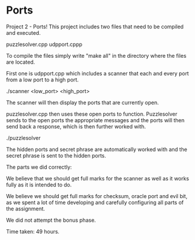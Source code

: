 # Ports
Project 2 - Ports!
This project includes two files that need to be compiled and executed.

puzzlesolver.cpp
udpport.cppp

To compile the files simply write "make all" in the directory where the files are located.

First one is udpport.cpp which includes a scanner that each and every port from a low port to a high port.

./scanner <ip> <low_port> <high_port>

The scanner will then display the ports that are currently open. 


puzzlesolver.cpp then uses these open ports to function. Puzzlesolver sends to the open ports the appropriate messages and the ports will then send back a response, which is then further worked with.

./puzzlesolver <ip> <port1> <port2> <port3> <port4>

The hidden ports and secret phrase are automatically worked with and the secret phrase is sent to the hidden ports. 

The parts we did correctly:

We believe that we should get full marks for the scanner as well as it works fully as it is intended to do.

We believe we should get full marks for checksum, oracle port and evil bit, as we spent a lot of time developing and carefully configuring all parts of the assignment. 

We did not attempt the bonus phase.

Time taken: 49 hours.